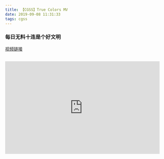 ```yaml
---
title: 【CGSS】True Colors MV
date: 2019-09-08 11:31:33
tags: cgss
---
```

### 每日无料十连是个好文明
[视频链接](https://www.acfun.cn/v/ac10874864)
<br></br>
<iframe style="min-width: 500px;min-height: 300px"   src="https://www.acfun.cn/player/ac10874864" id="ACFlashPlayer-re"  scrolling="no" border="0" frameborder="no" framespacing="0" allowfullscreen="true"></iframe>